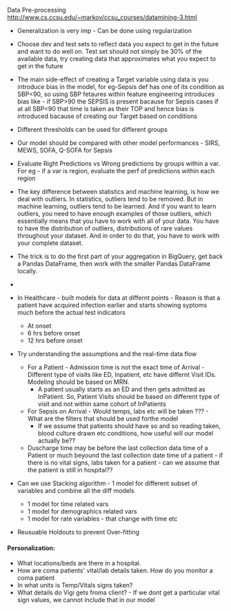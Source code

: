 Data Pre-processing http://www.cs.ccsu.edu/~markov/ccsu_courses/datamining-3.html 

* Generalization is very imp - Can be done using regularization
* Choose dev and test sets to reflect data you expect to get in the future
and want to do well on. Test set should not simply be 30% of the available data, try creating data that approximates what you expect to get in the future
* The main side-effect of creating a Target variable using data is you introduce bias in the model, for eg-Sepsis def has one of its condition as SBP<90, so using SBP fetaures within feature engineering introduces bias like - if SBP>90 the SEPSIS is present bacause for Sepsis cases if at all SBP<90 that time is taken as their TOP and hence bias is introduced bacause of creating our Target based on conditions
* Different thresholds can be used for different groups
* Our model should be compared with other model performances - SIRS, MEWS, SOFA, Q-SOFA for Sepsis
* Evaluate Right Predictions vs Wrong predictions by groups within a var. For eg - if a var is region, evaluate the perf of predictions within each region
* The key difference between statistics and machine learning, is how we deal with outliers. In statistics, outliers tend to be removed. But in machine learning, outliers tend to be learned. And if you want to learn outliers, you need to have enough examples of those outliers, which essentially means that you have to work with all of your data. You have to have the distribution of outliers, distributions of rare values throughout your dataset. And in order to do that, you have to work with your complete dataset.
* The trick is to do the first part of your aggregation in BigQuery, get back a Pandas DataFrame, then work with the smaller Pandas DataFrame locally.
*
* In Healthcare - built models for data at differnt points - Reason is that a patient have acquired infection earlier and starts showing syptoms much before the actual test indicators
  * At onset
  * 6 hrs before onset
  * 12 hrs before onset
* Try understanding the assumptions and the real-time data flow
  * For a Patient - Admission time is not the exact time of Arrival - Different type of visits like ED, Inpatient, etc have differnt Visit IDs. Modeling should be based on MRN.
    * A patient usually starts as an ED and then gets admitted as InPatient. So, Patient Visits should be based on different type of visit and not within same cohort of InPatients
   * For Sepsis on Arrival - Would temps, labs etc will be taken ??? - What are the filters that should be used forthe model
     * If we assume that patients should have so and so reading taken, blood culture drawn etc conditions, how useful will our model actually be??
   * Duscharge time may be before the last collection data time of a Patient or much beyound the last collection date time of a patient - if there is no vital signs, labs taken for a patient - can we assume that the patient is still in hospital??
   
   
* Can we use Stacking algorithm - 1 model for different subset of variables and combine all the diff models
  * 1 model for time related vars
  * 1 model for demographics related vars
  * 1 model for rate variables - that change with time etc

* Reusuable Holdouts to prevent Over-fitting


#### Personalization:
* What locations/beds are there in a hospital.
* How are coma patients' vital/lab details taken. How do you monitor a coma patient
* In what units is Temp/Vitals signs taken?
* What details do Vigi gets froma client? - If we dont get a particular vital sign values, we cannot include that in our model








